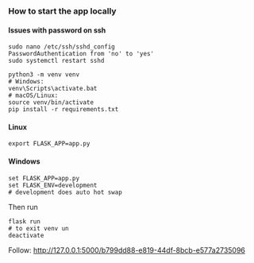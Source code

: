 ### How to start the app locally

#### Issues with password on ssh
```commandline
sudo nano /etc/ssh/sshd_config
PasswordAuthentication from 'no' to 'yes'
sudo systemctl restart sshd
```
```commandline
python3 -m venv venv
# Windows: 
venv\Scripts\activate.bat
# macOS/Linux: 
source venv/bin/activate
pip install -r requirements.txt
```

#### Linux
```commandline
export FLASK_APP=app.py
```
#### Windows
```commandline
set FLASK_APP=app.py
set FLASK_ENV=development
# development does auto hot swap
```
Then run
```commandline
flask run
# to exit venv un 
deactivate 
```
Follow: 
http://127.0.0.1:5000/b799dd88-e819-44df-8bcb-e577a2735096
